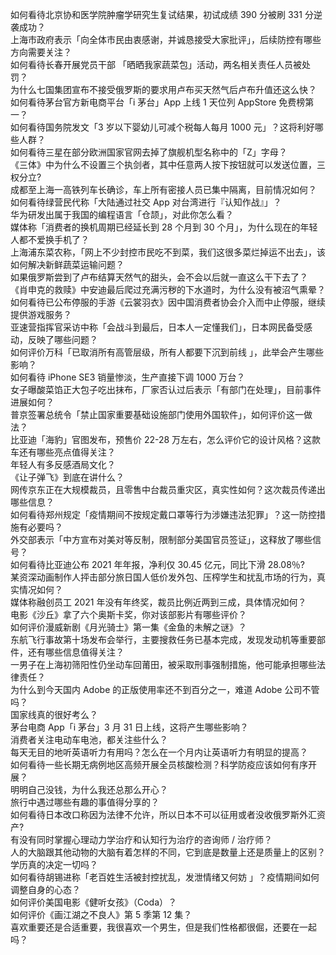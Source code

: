 如何看待北京协和医学院肿瘤学研究生复试结果，初试成绩 390 分被刷 331 分逆袭成功？  
上海市政府表示「向全体市民由衷感谢，并诚恳接受大家批评」，后续防控有哪些方向需要关注？  
如何看待长春开展党员干部 「晒晒我家蔬菜包」活动，两名相关责任人员被处罚？  
为什么七国集团宣布不接受俄罗斯的要求用卢布买天然气后卢布升值还这么快？  
如何看待茅台官方新电商平台「i 茅台」App 上线 1 天位列 AppStore 免费榜第一？  
如何看待国务院发文「3 岁以下婴幼儿可减个税每人每月 1000 元」？这将利好哪些人群？  
如何看待三星在部分欧洲国家官网去掉了旗舰机型名称中的「Z」字母？  
《三体》中为什么不设置三个执剑者，其中任意两人按下按钮就可以发送位置，三权分立?  
成都至上海一高铁列车长确诊，车上所有密接人员已集中隔离，目前情况如何？  
如何看待绿营民代称「大陆通过社交 App 对台湾进行『认知作战』」？  
华为研发出属于我国的编程语言「仓颉」，对此你怎么看？  
媒体称「消费者的换机周期已经延长到 28 个月到 30 个月」，为什么现在的年轻人都不爱换手机了？  
上海浦东菜农称，「网上不少封控市民吃不到菜，我们这很多菜烂掉运不出去」，该如何解决新鲜蔬菜运输问题？  
如果俄罗斯尝到了卢布结算天然气的甜头，会不会以后就一直这么干下去了？  
《肖申克的救赎》中安迪最后爬过充满污秽的下水道时，为什么没有被沼气熏晕？  
如何看待已公布停服的手游《云裳羽衣》因中国消费者协会介入而中止停服，继续提供游戏服务？  
亚速营指挥官采访中称「会战斗到最后，日本人一定懂我们」，日本网民备受感动，反映了哪些问题？  
如何评价万科「已取消所有高管层级，所有人都要下沉到前线 」，此举会产生哪些影响？  
如何看待 iPhone SE3 销量惨淡，生产直接下调 1000 万台？  
女子曝酸菜馅正大包子吃出抹布，厂家否认过后表示「有部门在处理」，目前事件进展如何？  
普京签署总统令「禁止国家重要基础设施部门使用外国软件」，如何评价这一做法？  
比亚迪「海豹」官图发布，预售价 22-28 万左右，怎么评价它的设计风格？这款车还有哪些亮点值得关注？  
年轻人有多反感酒局文化？  
《让子弹飞》到底在讲什么？  
网传京东正在大规模裁员，且零售中台裁员重灾区，真实性如何？这次裁员传递出哪些信息？  
如何看待郑州规定「疫情期间不按规定戴口罩等行为涉嫌违法犯罪」？这一防控措施有必要吗？  
外交部表示「中方宣布对美对等反制，限制部分美国官员签证」，这释放了哪些信号？  
如何看待比亚迪公布 2021 年年报，净利仅 30.45 亿元，同比下滑 28.08％?  
某资深动画制作人抨击部分旅日国人低价发外包、压榨学生和扰乱市场的行为，真实情况如何？  
媒体称融创员工 2021 年没有年终奖，裁员比例近两到三成，具体情况如何？  
电影《沙丘》拿了六个奥斯卡奖，你对该部影片有哪些评价？  
如何评价漫威新剧《月光骑士》第一集《金鱼的未解之谜》？  
东航飞行事故第十场发布会举行，主要搜救任务已基本完成，发现发动机等重要部件，还有哪些信息值得关注？  
一男子在上海初筛阳性仍坐动车回莆田，被采取刑事强制措施，他可能承担哪些法律责任？  
为什么到今天国内 Adobe 的正版使用率还不到百分之一，难道 Adobe 公司不管吗？  
国家线真的很好考么？  
茅台电商 App「i 茅台」3 月 31 日上线，这将产生哪些影响？  
消费者关注电动车电池，都关注些什么？  
每天无目的地听英语听力有用吗？怎么在一个月内让英语听力有明显的提高？  
如何看待一些长期无病例地区高频开展全员核酸检测？科学防疫应该如何有序开展？  
明明自己没钱，为什么我还总那么开心？  
旅行中遇过哪些有趣的事值得分享的？  
如何看待日本改口称因为法律不允许，所以日本不可以征用或者没收俄罗斯外汇资产?  
有没有同时掌握心理动力学治疗和认知行为治疗的咨询师 / 治疗师？  
人的大脑跟其他动物的大脑有着怎样的不同，它到底是数量上还是质量上的区别？  
学历真的决定一切吗？  
如何看待胡锡进称「老百姓生活被封控扰乱，发泄情绪又何妨 」？疫情期间如何调整自身的心态？  
如何评价美国电影《健听女孩》（Coda）？  
如何评价《画江湖之不良人》第 5 季第 12 集？  
喜欢重要还是合适重要，我很喜欢一个男生，但是我们性格都很倔，还要在一起吗？  
